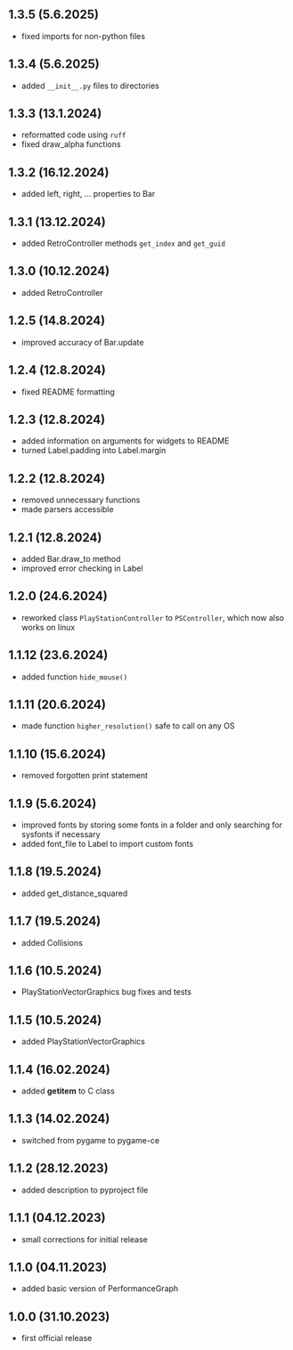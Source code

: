 ## 1.3.5 (5.6.2025)
- fixed imports for non-python files

## 1.3.4 (5.6.2025)
- added `__init__.py` files to directories

## 1.3.3 (13.1.2024)
- reformatted code using `ruff`
- fixed draw_alpha functions

## 1.3.2 (16.12.2024)
- added left, right, ... properties to Bar

## 1.3.1 (13.12.2024)
- added RetroController methods `get_index` and `get_guid`

## 1.3.0 (10.12.2024)
- added RetroController

## 1.2.5 (14.8.2024)
- improved accuracy of Bar.update

## 1.2.4 (12.8.2024)
- fixed README formatting

## 1.2.3 (12.8.2024)
- added information on arguments for widgets to README
- turned Label.padding into Label.margin

## 1.2.2 (12.8.2024)
- removed unnecessary functions
- made parsers accessible

## 1.2.1 (12.8.2024)
- added Bar.draw_to method
- improved error checking in Label

## 1.2.0 (24.6.2024)
- reworked class `PlayStationController` to `PSController`, which now also works on linux

## 1.1.12 (23.6.2024)
- added function `hide_mouse()`

## 1.1.11 (20.6.2024)
- made function `higher_resolution()` safe to call on any OS

## 1.1.10 (15.6.2024)
- removed forgotten print statement

## 1.1.9 (5.6.2024)
- improved fonts by storing some fonts in a folder and only searching for sysfonts if necessary
- added font_file to Label to import custom fonts

## 1.1.8 (19.5.2024)
- added get_distance_squared

## 1.1.7 (19.5.2024)
- added Collisions

## 1.1.6 (10.5.2024)
- PlayStationVectorGraphics bug fixes and tests

## 1.1.5 (10.5.2024)
- added PlayStationVectorGraphics

## 1.1.4 (16.02.2024)
- added __getitem__ to C class

## 1.1.3 (14.02.2024)
- switched from pygame to pygame-ce

## 1.1.2 (28.12.2023)
- added description to pyproject file

## 1.1.1 (04.12.2023)
- small corrections for initial release

## 1.1.0 (04.11.2023)
- added basic version of PerformanceGraph

## 1.0.0 (31.10.2023)
- first official release

